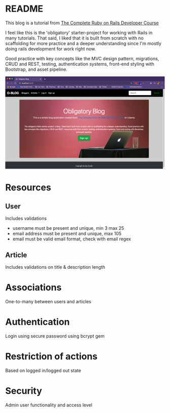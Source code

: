 # README

This blog is a tutorial from [The Complete Ruby on Rails Developer Course](https://www.udemy.com/course/the-complete-ruby-on-rails-developer-course/learn/lecture/19484676#questions)

I feel like this is the 'obligatory' starter-project for working with Rails in many tutorials. That said, I liked that it is built from scratch with no scaffolding for more practice and a deeper understanding since I'm mostly doing rails development for work right now. 

Good practice with key concepts like the MVC design pattern, migrations, CRUD and REST, testing, authentication systems, front-end styling with Bootstrap, and asset pipeline. 

![Blog Screenshot](app/assets/images/screenshot.png)

# Resources
## User
Includes validations 
- username must be present and unique, min 3 max 25
- email address must be present and unique, max 105 
- email must be valid email format, check with email regex

## Article
Includes validations on title & description length

# Associations

One-to-many between users and articles

# Authentication

Login using secure password using bcrypt gem

# Restriction of actions

Based on logged in/logged out state

# Security

Admin user functionality and access level
